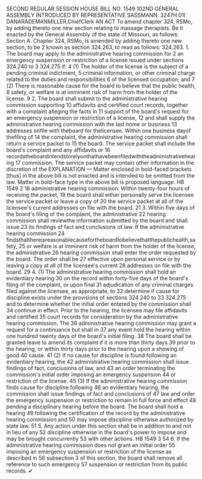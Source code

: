 SECOND REGULAR SESSION
HOUSE BILL NO. 1549
102ND GENERAL ASSEMBLY
INTRODUCED BY REPRESENTATIVE SASSMANN.
3247H.01I DANARADEMANMILLER,ChiefClerk
AN ACT
To amend chapter 324, RSMo, by adding thereto one new section relating to massage
therapists.
Be it enacted by the General Assembly of the state of Missouri, as follows:
Section A. Chapter 324, RSMo, is amended by adding thereto one new section, to be
2 known as section 324.263, to read as follows:
324.263. 1. The board may apply to the administrative hearing commission for
2 an emergency suspension or restriction of a license issued under sections 324.240 to
3 324.275 if:
4 (1) The holder of the license is the subject of a pending criminal indictment,
5 criminal information, or other criminal charge related to the duties and responsibilities
6 of the licensed occupation; and
7 (2) There is reasonable cause for the board to believe that the public health,
8 safety, or welfare is at imminent risk of harm from the holder of the license.
9 2. The board shall submit to the administrative hearing commission supporting
10 affidavits and certified court records, together with a complaint alleging the facts in
11 support of the board's request for an emergency suspension or restriction of a license,
12 and shall supply the administrative hearing commission with the last home or business
13 addresses onfile with theboard for thelicensee. Within one business dayof thefiling of
14 the complaint, the administrative hearing commission shall return a service packet to
15 the board. The service packet shall include the board's complaint and any affidavits or
16 recordstheboardintendstorelyonthathavebeenfiledwiththeadministrativehearing
17 commission. The service packet may contain other information in the discretion of the
EXPLANATION — Matter enclosed in bold-faced brackets [thus] in the above bill is not enacted and is
intended to be omitted from the law. Matter in bold-face type in the above bill is proposed language.
HB 1549 2
18 administrative hearing commission. Within twenty-four hours of receiving the packet,
19 the board shall either personally serve the licensee the service packet or leave a copy of
20 the service packet at all of the licensee's current addresses on file with the board.
21 3. Within five days of the board's filing of the complaint, the administrative
22 hearing commission shall reviewthe information submitted by the board and shall issue
23 its findings of fact and conclusions of law. If the administrative hearing commission
24 findsthatthereisreasonablecausefortheboardtobelievethatthepublichealth,safety,
25 or welfare is at imminent risk of harm from the holder of the license, the administrative
26 hearing commission shall enter the order requested by the board. The order shall be
27 effective upon personal service or by leaving a copy at all of the licensee's current
28 addresses on file with the board.
29 4. (1) The administrative hearing commission shall hold an evidentiary hearing
30 on the record within forty-five days of the board's filing of the complaint, or upon final
31 adjudication of any criminal charges filed against the licensee, as appropriate, to
32 determine if cause for discipline exists under the provisions of sections 324.240 to
33 324.275 and to determine whether the initial order entered by the commission shall
34 continue in effect. Prior to the hearing, the licensee may file affidavits and certified
35 court records for consideration by the administrative hearing commission. The
36 administrative hearing commission may grant a request for a continuance but shall in
37 any event hold the hearing within one hundred twenty days of the board's initial filing.
38 The board shall be granted leave to amend its complaint if it is more than thirty days
39 prior to the hearing, or within thirty days prior to the hearing upon a showing of good
40 cause.
41 (2) If no cause for discipline is found following an evidentiary hearing, the
42 administrative hearing commission shall issue findings of fact, conclusions of law, and
43 an order terminating the commission's initial order imposing an emergency suspension
44 or restriction of the license.
45 (3) If the administrative hearing commission finds cause for discipline following
46 an evidentiary hearing, the commission shall issue findings of fact and conclusions of
47 law and order the emergency suspension or restriction to remain in full force and effect
48 pending a disciplinary hearing before the board. The board shall hold a hearing
49 following the certification of the record by the administrative hearing commission and
50 may impose discipline otherwise authorized by state law.
51 5. Any action under this section shall be in addition to and not in lieu of any
52 discipline otherwise in the board's power to impose and may be brought concurrently
53 with other actions.
HB 1549 3
54 6. If the administrative hearing commission does not grant an initial order
55 imposing an emergency suspension or restriction of the license as described in
56 subsection 3 of this section, the board shall remove all reference to such emergency
57 suspension or restriction from its public records.
✔
